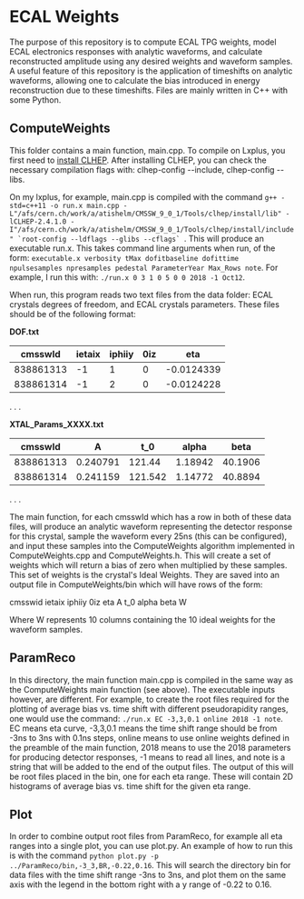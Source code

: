 # ECAL Weights

The purpose of this repository is to compute ECAL TPG weights, model ECAL electronics responses with analytic waveforms, and calculate reconstructed amplitude using any desired weights and waveform samples. A useful feature of this repository is the application of timeshifts on analytic waveforms, allowing one to calculate the bias introduced in energy reconstruction due to these timeshifts. Files are mainly written in C++ with some Python. 

## ComputeWeights

This folder contains a main function, main.cpp. To compile on Lxplus, you first need to [install CLHEP](https://gitlab.cern.ch/compass-tgeant/TGEANT/wikis/Installation-Guide-AGKetzer-Bonn,-lxplus-CERN). After installing CLHEP, you can check the necessary compilation flags with: clhep-config --include, clhep-config --libs.

On my lxplus, for example, main.cpp is compiled with the command ```g++ -std=c++11 -o run.x main.cpp -L"/afs/cern.ch/work/a/atishelm/CMSSW_9_0_1/Tools/clhep/install/lib" -lCLHEP-2.4.1.0 -I"/afs/cern.ch/work/a/atishelm/CMSSW_9_0_1/Tools/clhep/install/include" `root-config --ldflags --glibs --cflags` ```. This will produce an executable run.x. This takes command line arguments when run, of the form: ```executable.x verbosity tMax dofitbaseline dofittime npulsesamples npresamples pedestal ParameterYear Max_Rows note```. For example, I run this with: ```./run.x 0 3 1 0 5 0 0 2018 -1 Oct12```.

When run, this program reads two text files from the data folder: ECAL crystals degrees of freedom, and ECAL crystals parameters. These files should be of the following format:

**DOF.txt**

|  cmsswId  | ietaix | iphiiy | 0iz |     eta    |
| ----------|--------|--------|-----|------------|
| 838861313 |   -1   |   1    |  0  | -0.0124339 |
| 838861314 |   -1   |   2    |  0  | -0.0124228 |

.
.
.

**XTAL_Params_XXXX.txt**

|  cmsswId  |    A     |   t_0   |  alpha  |  beta   |
| ----------|----------|---------|---------|---------|
| 838861313 | 0.240791 | 121.44  | 1.18942 | 40.1906 |
| 838861314 | 0.241159 | 121.542 | 1.14772 | 40.8894 |

.
.
.

The main function, for each cmsswId which has a row in both of these data files, will produce an analytic waveform representing the detector response for this crystal, sample the waveform every 25ns (this can be configured), and input these samples into the ComputeWeights algorithm implemented in ComputeWeights.cpp and ComputeWeights.h. This will create a set of weights which will return a bias of zero when multiplied by these samples. This set of weights is the crystal's Ideal Weights. They are saved into an output file in ComputeWeights/bin which will have rows of the form:

cmsswid	ietaix	iphiiy	0iz	eta	A	t_0	alpha	beta	W

Where W represents 10 columns containing the 10 ideal weights for the waveform samples. 

## ParamReco

In this directory, the main function main.cpp is compiled in the same way as the ComputeWeights main function (see above). The executable inputs however, are different. For example, to create the root files required for the plotting of average bias vs. time shift with different pseudorapidity ranges, one would use the command: ``` ./run.x EC -3,3,0.1 online 2018 -1 note ```. EC means eta curve, -3,3,0.1 means the time shift range should be from -3ns to 3ns with 0.1ns steps, online means to use online weights defined in the preamble of the main function, 2018 means to use the 2018 parameters for producing detector responses, -1 means to read all lines, and note is a string that will be added to the end of the output files. The output of this will be root files placed in the bin, one for each eta range. These will contain 2D histograms of average bias vs. time shift for the given eta range. 

## Plot

In order to combine output root files from ParamReco, for example all eta ranges into a single plot, you can use plot.py. An example of how to run this is with the command ```python plot.py -p ../ParamReco/bin,-3_3,BR,-0.22,0.16```. This will search the directory bin for data files with the time shift range -3ns to 3ns, and plot them on the same axis with the legend in the bottom right with a y range of -0.22 to 0.16. 
